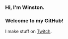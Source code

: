 ### Hi, I'm Winston.
### Welcome to my GitHub!

I make stuff on [Twitch](https://twitch.tv/frostfireftw).
